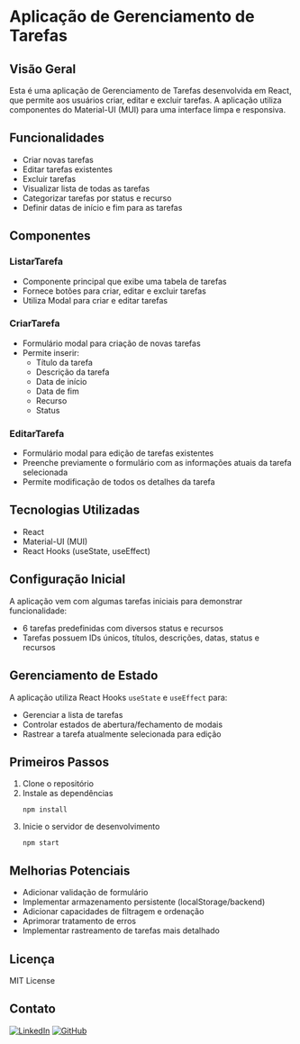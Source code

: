 # Aplicação de Gerenciamento de Tarefas

## Visão Geral

Esta é uma aplicação de Gerenciamento de Tarefas desenvolvida em React, que permite aos usuários criar, editar e excluir tarefas. A aplicação utiliza componentes do Material-UI (MUI) para uma interface limpa e responsiva.

## Funcionalidades

- Criar novas tarefas
- Editar tarefas existentes
- Excluir tarefas
- Visualizar lista de todas as tarefas
- Categorizar tarefas por status e recurso
- Definir datas de início e fim para as tarefas

## Componentes

### ListarTarefa
- Componente principal que exibe uma tabela de tarefas
- Fornece botões para criar, editar e excluir tarefas
- Utiliza Modal para criar e editar tarefas

### CriarTarefa
- Formulário modal para criação de novas tarefas
- Permite inserir:
  - Título da tarefa
  - Descrição da tarefa
  - Data de início
  - Data de fim
  - Recurso
  - Status

### EditarTarefa
- Formulário modal para edição de tarefas existentes
- Preenche previamente o formulário com as informações atuais da tarefa selecionada
- Permite modificação de todos os detalhes da tarefa

## Tecnologias Utilizadas

- React
- Material-UI (MUI)
- React Hooks (useState, useEffect)

## Configuração Inicial

A aplicação vem com algumas tarefas iniciais para demonstrar funcionalidade:
- 6 tarefas predefinidas com diversos status e recursos
- Tarefas possuem IDs únicos, títulos, descrições, datas, status e recursos

## Gerenciamento de Estado

A aplicação utiliza React Hooks `useState` e `useEffect` para:
- Gerenciar a lista de tarefas
- Controlar estados de abertura/fechamento de modais
- Rastrear a tarefa atualmente selecionada para edição

## Primeiros Passos

1. Clone o repositório
2. Instale as dependências
   ```
   npm install
   ```
3. Inicie o servidor de desenvolvimento
   ```
   npm start
   ```

## Melhorias Potenciais

- Adicionar validação de formulário
- Implementar armazenamento persistente (localStorage/backend)
- Adicionar capacidades de filtragem e ordenação
- Aprimorar tratamento de erros
- Implementar rastreamento de tarefas mais detalhado

## Licença

MIT License

## Contato

[![LinkedIn](https://img.shields.io/badge/-LinkedIn-blue?style=flat-square&logo=Linkedin&logoColor=white)](https://linkedin.com/in/renanmabrantes)
[![GitHub](https://img.shields.io/badge/-GitHub-black?style=flat-square&logo=Github&logoColor=white)](https://github.com/renanmatheuslabrantes)
